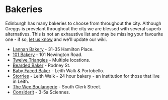 # Bakeries

Edinburgh has many bakeries to choose from throughout the city. Although Greggs is prevelant throughout the city we are blessed with several superb alternatives. This is not an exhaustive list and may be missing your favourite one - if so, [let us know](mailto:reddit@cockjuggling.uk?subject=wiki) and we'll update our wiki. 

* [Lannan Bakery](https://www.lannanbakery.com/) - 31-35 Hamilton Place.
* [101 Bakery](https://www.101bakery.com/) - 101 Newington Road.
* [Twelve Triangles](https://twelvetriangles.co.uk/) - Multiple locations.
* [Bearded Baker](https://www.instagram.com/beardedbakerscot/?hl=en) - Rodney St.
* [Baby Faced Baker](https://www.babyfacedbaker.com/) - Leith Walk & Portobello.
* [Storries](https://www.facebook.com/p/Storries-bakery-leith-walk-100067587771973) - Leith Walk - 24 hour bakery - an institution for those that live in Leith. 
* [The Wee Boulangerie](https://theweeboulangerie.co.uk/wp/) - South Clerk Street. 
* [Considerit](https://www.consideritchocolate.com/) - 3-5a Sciennes.